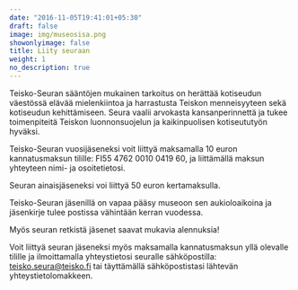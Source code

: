```yaml
---
date: "2016-11-05T19:41:01+05:30"
draft: false
image: img/museosisa.png
showonlyimage: false
title: Liity seuraan
weight: 1
no_description: true
---
```

Teisko-Seuran sääntöjen mukainen tarkoitus on herättää kotiseudun väestössä elävää mielenkiintoa ja harrastusta Teiskon menneisyyteen sekä kotiseudun kehittämiseen. Seura vaalii arvokasta kansanperinnettä ja tukee toimenpiteitä Teiskon luonnonsuojelun ja kaikinpuolisen kotiseututyön hyväksi.

Teisko-Seuran vuosijäseneksi voit liittyä maksamalla 10 euron kannatusmaksun tilille:
FI55 4762 0010 0419 60, ja liittämällä maksun yhteyteen nimi- ja osoitetietosi.

Seuran ainaisjäseneksi voi liittyä 50 euron kertamaksulla.

Teisko-Seuran jäsenillä on vapaa pääsy museoon sen aukioloaikoina ja jäsenkirje tulee postissa vähintään kerran vuodessa.

Myös seuran retkistä jäsenet saavat mukavia alennuksia!

Voit liittyä seuran jäseneksi myös maksamalla kannatusmaksun yllä olevalle tilille ja ilmoittamalla yhteystietosi seuralle sähköpostilla: [teisko.seura@teisko.fi](mailto:teisko.seura@teisko.fi) tai täyttämällä sähköpostistasi lähtevän yhteystietolomakkeen.